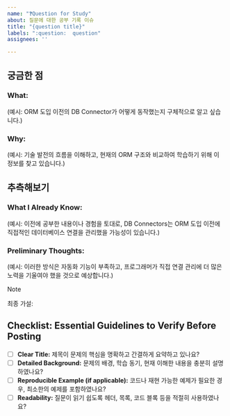 ```yaml
---
name: "❓Question for Study"
about: 질문에 대한 공부 기록 이슈
title: "{question title}"
labels: ":question:  question"
assignees: ''

---
```


<!-- 
  Title: 질문의 핵심을 간결하게 요약해 주세요.
  예시: "How did DB Connectors work before the advent of ORMs?"
-->

<!-- 
  Section 1: 궁금한 점
  - What: 알고 싶은 구체적인 내용을 작성하세요.
  - Why: 그 정보를 왜 알고 싶은지, 학습 동기를 설명하세요.
-->
## 궁금한 점

### **What:**  
  (예시: ORM 도입 이전의 DB Connector가 어떻게 동작했는지 구체적으로 알고 싶습니다.)

### **Why:**  
  (예시: 기술 발전의 흐름을 이해하고, 현재의 ORM 구조와 비교하여 학습하기 위해 이 정보를 찾고 있습니다.)

<!-- 
  Section 2: 추측해보기
  - What I Already Know: 자료 조사 이전에 본인이 이미 알고 있는 내용이나 관점을 작성하세요.
  - Preliminary Thoughts: 그에 기반한 초기 생각이나 가설을 서술하세요.
-->
## 추측해보기

### **What I Already Know:**  
  (예시: 이전에 공부한 내용이나 경험을 토대로, DB Connectors는 ORM 도입 이전에 직접적인 데이터베이스 연결을 관리했을 가능성이 있습니다.)

### **Preliminary Thoughts:**  
  (예시: 이러한 방식은 자동화 기능이 부족하고, 프로그래머가 직접 연결 관리에 더 많은 노력을 기울여야 했을 것으로 예상합니다.)

> [!NOTE]
> 최종 가설: 

<!-- 
  Checklist: 질문 작성 전 반드시 확인할 사항입니다.
  이 체크리스트를 통해 질문이 명확하고, 주제에 적합하며, 답변자가 이해하기 쉬운지 점검할 수 있습니다.
-->
## Checklist: Essential Guidelines to Verify Before Posting
- [ ] **Clear Title:** 제목이 문제의 핵심을 명확하고 간결하게 요약하고 있나요?
- [ ] **Detailed Background:** 문제의 배경, 학습 동기, 현재 이해한 내용을 충분히 설명하였나요?
- [ ] **Reproducible Example (if applicable):** 코드나 재현 가능한 예제가 필요한 경우, 최소한의 예제를 포함하였나요?
- [ ] **Readability:** 질문이 읽기 쉽도록 헤더, 목록, 코드 블록 등을 적절히 사용하였나요?

